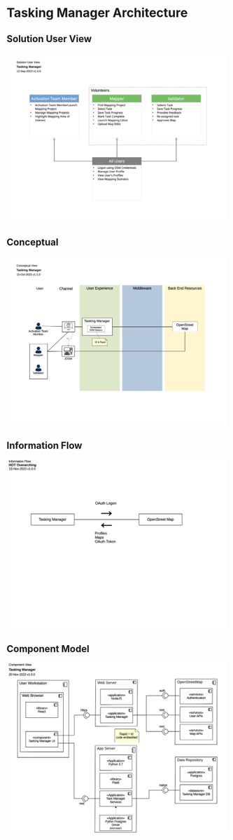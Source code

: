# Tasking Manager Architecture

## Solution User View
![Tasking Manager Solution User](Tasking%20Manager%20Solution%20User.png)

## Conceptual
![Tasking Manager Conceptual](Tasking%20Manager%20Conceptual.png)

## Information Flow
![Tasking Manager Information Flow](Tasking%20Manager%20Information%20Flow.png)

## Component Model
![Tasking Manager Component](Tasking%20Manager%20Component.png)

